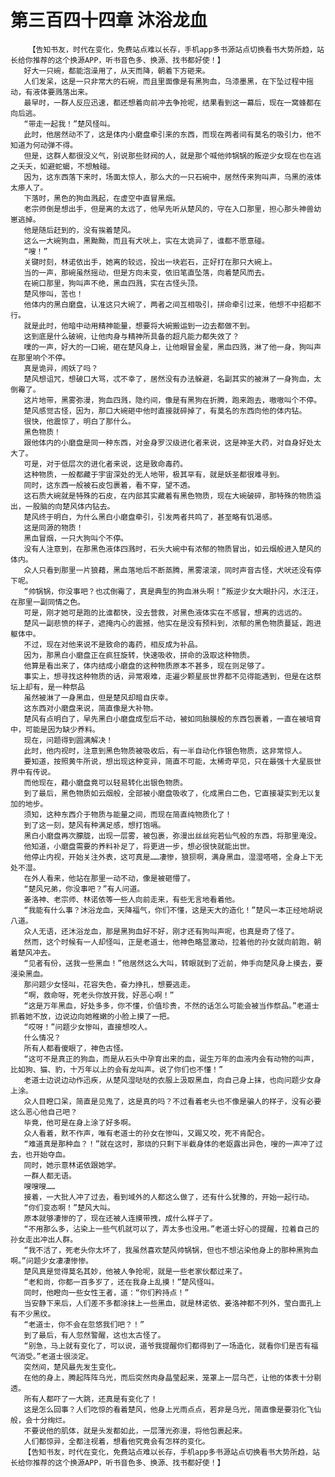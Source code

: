 # 第三百四十四章 沐浴龙血
        【告知书友，时代在变化，免费站点难以长存，手机app多书源站点切换看书大势所趋，站长给你推荐的这个换源APP，听书音色多、换源、找书都好使！】
       好大一只碗，都能泡澡用了，从天而降，朝着下方砸来。
       人们发呆，这是一只非常大的石碗，而且里面像是有黑狗血，乌漆墨黑，在下坠过程中摇动，有液体要溅落出来。
       最早时，一群人反应迅速，都还想着向前冲去争抢呢，结果看到这一幕后，现在一窝蜂都在向后逃。
       “带走一起我！”楚风怪叫。
       此时，他居然动不了，这是体内小磨盘牵引来的东西，而现在两者间有莫名的吸引力，他不知道为何动弹不得。
       但是，这群人都很没义气，别说那些财阀的人，就是那个喊他帅锅锅的叛逆少女现在也在逃之夭夭，如避蛇蝎，不想触碰。
       因为，这东西落下来时，场面太惊人，那么大的一只石碗中，居然传来狗叫声，乌黑的液体太瘆人了。
       下落时，黑色的狗血溅起，在虚空中直冒黑烟。
       老宗师倒是想出手，但是离的太远了，他早先听从楚风的，守在入口那里，担心那头神兽幼崽逃掉。
       他是随后赶到的，没有挨着楚风。
       这么一大碗狗血，黑黝黝，而且有犬吠上，实在太诡异了，谁都不愿意碰。
       “嗖！”
       关键时刻，林诺依出手，她离的较远，投出一块岩石，正好打在那只大碗上。
       当的一声，那碗虽然摇动，但是方向未变，依旧笔直坠落，向着楚风而去。
       在碗口那里，狗叫声不绝，黑血四溅，实在古怪头顶。
       楚风惨叫，苦也！
       他体内的黑白磨盘，认准这只大碗了，两者之间互相吸引，拼命牵引过来，他想不中招都不行。
       就是此时，他暗中动用精神能量，想要将大碗搬运到一边去都做不到。
       这到底是什么破碗，让他肉身与精神所具备的超凡能力都失效了？
       噗的一声，好大的一口碗，砸在楚风身上，让他眼冒金星，黑血四溅，淋了他一身，狗叫声在那里响个不停。
       真是诡异，闹妖了吗？
       楚风想诅咒，想破口大骂，忒不幸了，居然没有办法躲避，名副其实的被淋了一身狗血，太倒霉了。
       这片地带，黑雾弥漫，狗血四溅，隐约间，像是有黑狗在折腾，跑来跑去，嗷嗷叫个不停。
       楚风感觉古怪，因为，那口大碗砸中他时直接就碎掉了，有莫名的东西向他的体内钻。
       很快，他震惊了，明白了那什么。
       黑色物质！
       跟他体内的小磨盘是同一种东西，对金身罗汉级进化者来说，这是神圣大药，对自身好处太大了。
       可是，对于低层次的进化者来说，这是致命毒药。
       这种物质，一般都藏于宇宙深处的无人地带，极其罕有，就是妖圣都很难寻到。
       同时，这东西一般被石皮包裹着，看不穿，望不透。
       这石质大碗就是特殊的石皮，在内部其实藏着有黑色物质，现在大碗破碎，那特殊的物质溢出，一股脑的向楚风体内钻去。
       楚风终于明白，为什么黑白小磨盘牵引，引发两者共鸣了，甚至略有饥渴感。
       这是同源的物质！
       黑血冒烟，一只大狗叫个不停。
       没有人注意到，在那黑色液体四溅时，石头大碗中有浓郁的物质冒出，如云烟般进入楚风的体内。
       众人只看到那里一片狼藉，黑血落地后不断蒸腾，黑雾滚滚，同时声音古怪，犬吠还没有停下呢。
       “帅锅锅，你没事吧？也忒倒霉了，真是典型的狗血淋头啊！”叛逆少女大眼扑闪，水汪汪，在那里一副同情之色。
       可是，刚才她可是跑的比谁都快，没去营救，对黑色液体实在不感冒，想离的远远的。
       楚风一副悲愤的样子，遮掩内心的震撼，他实在是没有预料到，浓郁的黑色物质蔓延，跑进躯体中。
       不过，现在对他来说不是致命的毒药，相反成为补品。
       因为，那黑白小磨盘正在疯狂旋转，快速吸收，拼命的汲取这种物质。
       他算是看出来了，体内结成小磨盘的这种物质原本不甚多，现在则足够了。
       事实上，想寻找这种物质的话，异常艰难，走遍少颗星辰世界都不见得能遇到，但是在这祭坛上却有，是一种祭品
       虽然被淋了一身黑血，但是楚风却暗自庆幸。
       这东西对小磨盘来说，简直像是大补物。
       楚风有点明白了，早先黑白小磨盘成型后不动，被如同胎膜般的东西包裹着，一直在被培育中，可能是因为缺少养料。
       现在，问题得到圆满解决！
       此时，他内视时，注意到黑色物质被吸收后，有一半自动化作银色物质，这非常惊人。
       要知道，按照黄牛所说，想出现这种变异，简直不可能，太稀奇罕见，只在最强十大星辰世界中有传说。
       而他现在，藉小磨盘竟可以轻易转化出银色物质。
       到了最后，黑色物质如云烟般，全部被小磨盘吸收了，化成黑白二色，它直接凝实到无以复加的地步。
       须知，这种东西介于物质与能量之间，而现在简直纯物质化了！
       到了这一刻，楚风有种满足感，想打饱嗝。
       黑白小磨盘再次朦胧，出现一层雾，被包裹，弥漫出丝丝宛若仙气般的东西，将那里淹没。
       他知道，小磨盘需要的养料补足了，将更进一步，想必很快就能出世。
       他停止内视，开始关注外表，这可真是……凄惨，狼狈啊，满身黑血，湿湿嗒嗒，全身上下无处不湿。
       在外人看来，他站在那里一动不动，像是被砸懵了。
       “楚风兄弟，你没事吧？”有人问道。
       姜洛神、老宗师、林诺依等一些人向前走来，有些无言地看着他。
       “我能有什么事？沐浴龙血，天降福气，你们不懂，这是天大的造化！”楚风一本正经地胡说八道。
       众人无语，还沐浴龙血，那是黑狗血好不好，刚才还有狗叫声呢，也真是奇了怪了。
       然而，这个时候有一人却怪叫，正是老道士，他神色略显激动，拉着他的孙女就向前跑，朝着楚风冲去。
       “见者有份，送我一些黑血！”他居然这么大叫，转眼就到了近前，伸手向楚风身上摸去，要浸染黑血。
       那问题少女怪叫，花容失色，奋力挣扎，想要逃走。
       “啊，救命呀，死老头你放开我，好恶心啊！”
       “这是万年黑血，好处多多，你不懂，价值珍贵，不然的话怎么可能会被当作祭品。”老道士抓着她不放，边说边向她稚嫩的小脸上摸了一把。
       “哎呀！”问题少女惨叫，直接想咬人。
       什么情况？
       所有人都看傻眼了，神色古怪。
       “这可不是真正的狗血，而是从石头中孕育出来的血，诞生万年的血液内会有动物的叫声，比如狗、猫、豹，十万年以上的会有龙叫声。说了你们也不懂！”
       老道士边说边动作迅疾，从楚风湿哒哒的衣服上汲取黑血，向自己身上抹，也向问题少女身上涂。
       众人目瞪口呆，简直是见鬼了，这是真的吗？不过看着老头也不像是骗人的样子，没有必要这么恶心他自己吧？
       毕竟，他可是在身上涂了好多啊。
       众人看着，默不作声，唯有老道士的孙女在惨叫，又踢又咬，死不肯配合。
       “难道真是那种血？！”就在这时，那烧的只剩下半截身体的老妪露出异色，嗖的一声冲了过去，也开始夺血。
       同时，她示意林诺依跟她学。
       一群人都无语。
       嗖嗖嗖……
       接着，一大批人冲了过去，看到域外的人都这么做了，还有什么犹豫的，开始一起行动。
       “你们变态啊！”楚风大叫。
       原本就够凄惨的了，现在还被人连摸带拽，成什么样子了。
       “不用那么多，沾染上一些气机就可以了，弄太多也没用。”老道士好心的提醒，拉着自己的孙女走出冲出人群。
       “我不活了，死老头你太坏了，我虽然喜欢楚风帅锅锅，但也不想沾染他身上的那种黑狗血啊。”问题少女凄凄惨惨。
       楚风真是觉得莫名其妙，他被人争抢呢，就是一些老家伙都过来了。
       “老和尚，你都一百多岁了，还在我身上乱摸！”楚风怪叫。
       同时，他瞪向一些女性王者，道：“你们矜持点！”
       当安静下来后，人们差不多都涂抹上一些黑血，就是林诺依、姜洛神都不列外，莹白面孔上有不少黑纹。
       “老道士，你不会在忽悠我们吧？！”
       到了最后，有人忽然警醒，这也太古怪了。
       “别急，马上就有变化了，可以说，道爷我提醒你们都得到了一场造化，就看你们是否有福气消受。”老道士很淡定。
       突然间，楚风最先发生变化。
       在他的身上，腾起阵阵乌光，而后突然肉身晶莹起来，笼罩上一层乌芒，让他的体表十分剔透。
       所有人都吓了一大跳，还真是有变化了！
       这是怎么回事？人们吃惊的看着楚风，他身上光雨点点，若非是乌光，简直像是要羽化飞仙般，会十分绚烂。
       不要说他的肌体，就是头发都如此，一层薄光弥漫，将他包裹起来。
       人们都惊异，全都注视着，想看他究竟会有怎样的变化。
       【告知书友，时代在变化，免费站点难以长存，手机app多书源站点切换看书大势所趋，站长给你推荐的这个换源APP，听书音色多、换源、找书都好使！】